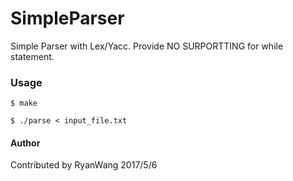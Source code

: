 # SimpleParser
Simple Parser with Lex/Yacc.
Provide NO SURPORTTING for while statement.

### Usage
`$ make`

`$ ./parse < input_file.txt`

#### Author
Contributed by RyanWang 2017/5/6
